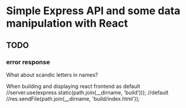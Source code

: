 # Simple Express API and some data manipulation with React

## TODO
### error response

What about scandic letters in names?

When building and displaying react frontend as default
//server.use(express.static(path.join(__dirname, 'build')));
//default
//res.sendFile(path.join(__dirname, 'build/index.html'));